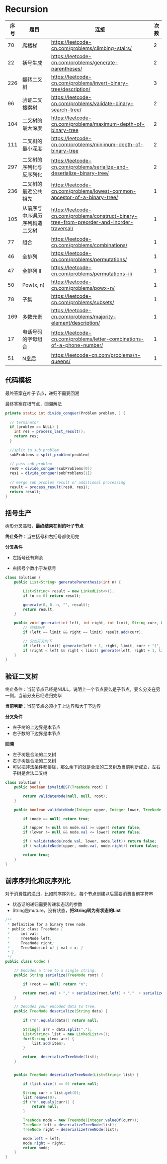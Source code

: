 # Recursion

| 序号 | 题目                           | 连接                                                         | 次数 |
| ---- | ------------------------------ | ------------------------------------------------------------ | ---- |
| 70   | 爬楼梯                         | https://leetcode-cn.com/problems/climbing-stairs/            | 2    |
| 22   | 括号生成                       | https://leetcode-cn.com/problems/generate-parentheses/       | 2    |
| 226  | 翻转二叉树                     | https://leetcode-cn.com/problems/invert-binary-tree/description/ | 3    |
| 96   | 验证二叉搜索树                 | https://leetcode-cn.com/problems/validate-binary-search-tree/ | 2    |
| 104  | 二叉树的最大深度               | https://leetcode-cn.com/problems/maximum-depth-of-binary-tree | 2    |
| 111  | 二叉树的最小深度               | https://leetcode-cn.com/problems/minimum-depth-of-binary-tree | 2    |
| 297  | 二叉树的序列化与反序列化       | https://leetcode-cn.com/problems/serialize-and-deserialize-binary-tree/ | 2    |
| 236  | 二叉树的最近公共祖先           | https://leetcode-cn.com/problems/lowest-common-ancestor-of-a-binary-tree/ | 1    |
| 105  | 从前序与中序遍历序列构造二叉树 | https://leetcode-cn.com/problems/construct-binary-tree-from-preorder-and-inorder-traversal/ | 1    |
| 77   | 组合                           | https://leetcode-cn.com/problems/combinations/               | 1    |
| 46   | 全排列                         | https://leetcode-cn.com/problems/permutations/               | 1    |
| 47   | 全排列 II                      | https://leetcode-cn.com/problems/permutations-ii/            | 1    |
| 50   | Pow(x, n)                      | https://leetcode-cn.com/problems/powx-n/                     | 1    |
| 78   | 子集                           | https://leetcode-cn.com/problems/subsets/                    | 1    |
| 169  | 多数元素                       | https://leetcode-cn.com/problems/majority-element/description/ | 1    |
| 17   | 电话号码的字母组合             | https://leetcode-cn.com/problems/letter-combinations-of-a-phone-number/ | 1    |
| 51   | N皇后                          | https://leetcode-cn.com/problems/n-queens/                   | 1    |





## 代码模板

最终答案在叶子节点，递归不需要回溯

最终答案在根节点，回溯解法

```JAVA
private static int divide_conquer(Problem problem, ) {
  
  // terminator
  if (problem == NULL) {
    int res = process_last_result();
    return res;     
  }
  
  //split to sub problem
  subProblems = split_problem(problem)
  
  // pass sub problem  
  res0 = divide_conquer(subProblems[0])
  res1 = divide_conquer(subProblems[1])
  
  // merge sub problem result or additional processing  
  result = process_result(res0, res1);
  return result;
}
```



## 括号生产

树形分叉递归，**最终结果在树的叶子节点**

**终止条件**：当左括号和右括号都使用完

**分叉条件**

+ 左括号还有剩余

+ 右括号个数小于左括号

```JAVA
class Solution {
    public List<String> generateParenthesis(int n) {

        List<String> result = new LinkedList<>();
        if (n == 0) return result;

        generate(0, 0, n, "", result);
        return result;
    }

    public void generate(int left, int right, int limit, String curr, List<String> result) {
        // 终结条件
        if (left == limit && right == limit) result.add(curr);

        // 分支开叉向下
        if (left < limit) generate(left + 1, right, limit, curr + "(", result);
        if (right < left && right < limit) generate(left, right + 1, limit, curr + ")", result);
    }
}
```



## 验证二叉树

终止条件：当前节点已经是NULL，说明上一个节点要么是子节点，要么分支在另一侧，当前分支已经递归完毕

**当前判断**：当前节点必须小于上边界和大于下边界

**分叉条件**

+ 左子树的上边界是本节点
+ 右子数的下边界是本节点

**回溯**

+ 左子树是合法的二叉树
+ 右子树是合法的二叉树
+ 可以把非法条件都排除，那么余下的就是合法的二叉树及当前判断成立，左右子树是合法二叉树

```JAVA
class Solution {
    public boolean isValidBST(TreeNode root) {

        return validateNode(null, null, root);
    }

    public boolean validateNode(Integer upper, Integer lower, TreeNode node) {

        if (node == null) return true;

        if (upper != null && node.val >= upper) return false;
        if (lower != null && node.val <= lower) return false;

        if (!validateNode(node.val, lower, node.left)) return false;
        if (!validateNode(upper, node.val, node.right)) return false;

        return true;        
    }
}
```



## 前序序列化和反序列化

对于消费性的递归，比如前序序列化，每个节点创建以后需要消费当前字符串

+ 状态话的递归需要传递状态话的参数
+ String是muture，没有状态，**把String转为有状态的List**

```JAVA
/**
 * Definition for a binary tree node.
 * public class TreeNode {
 *     int val;
 *     TreeNode left;
 *     TreeNode right;
 *     TreeNode(int x) { val = x; }
 * }
 */
public class Codec {

    // Encodes a tree to a single string.
    public String serialize(TreeNode root) {

        if (root == null) return "n";

        return root.val + "," + serialize(root.left) + ","  + serialize(root.right);
    }

    // Decodes your encoded data to tree.
    public TreeNode deserialize(String data) {
        
        if ("n".equals(data)) return null;

        String[] arr = data.split(",");
        List<String> list = new LinkedList<>();
        for(String item: arr) {
            list.add(item);
        }

        return  deserializeTreeNode(list);
    }


    public TreeNode deserializeTreeNode(List<String> list) {

        if (list.size() == 0) return null;

        String curr = list.get(0);
        list.remove(0);
        if ("n".equals(curr)) {
            return null;
        }

        TreeNode node = new TreeNode(Integer.valueOf(curr));
        TreeNode left = deserializeTreeNode(list);
        TreeNode right = deserializeTreeNode(list);

        node.left = left;
        node.right = right;
        return node;
    }
}
```

